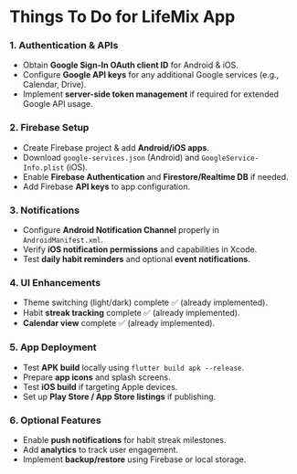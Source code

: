 # Things To Do for LifeMix App

### **1. Authentication & APIs**
- Obtain **Google Sign-In OAuth client ID** for Android & iOS.  
- Configure **Google API keys** for any additional Google services (e.g., Calendar, Drive).  
- Implement **server-side token management** if required for extended Google API usage.

### **2. Firebase Setup**
- Create Firebase project & add **Android/iOS apps**.  
- Download `google-services.json` (Android) and `GoogleService-Info.plist` (iOS).  
- Enable **Firebase Authentication** and **Firestore/Realtime DB** if needed.  
- Add Firebase **API keys** to app configuration.  

### **3. Notifications**
- Configure **Android Notification Channel** properly in `AndroidManifest.xml`.  
- Verify **iOS notification permissions** and capabilities in Xcode.  
- Test **daily habit reminders** and optional **event notifications**.

### **4. UI Enhancements**
- Theme switching (light/dark) complete ✅ (already implemented).  
- Habit **streak tracking** complete ✅ (already implemented).  
- **Calendar view** complete ✅ (already implemented).  

### **5. App Deployment**
- Test **APK build** locally using `flutter build apk --release`.  
- Prepare **app icons** and splash screens.  
- Test **iOS build** if targeting Apple devices.  
- Set up **Play Store / App Store listings** if publishing.  

### **6. Optional Features**
- Enable **push notifications** for habit streak milestones.  
- Add **analytics** to track user engagement.  
- Implement **backup/restore** using Firebase or local storage.  
